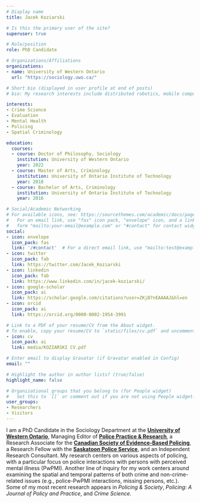 ```yaml
---
# Display name
title: Jacek Koziarski

# Is this the primary user of the site?
superuser: true

# Role/position
role: PhD Candidate

# Organizations/Affiliations
organizations:
- name: University of Western Ontario
  url: "https://sociology.uwo.ca/"

# Short bio (displayed in user profile at end of posts)
# bio: My research interests include distributed robotics, mobile computing and programmable matter.

interests:
- Crime Science
- Evaluation
- Mental Health
- Policing
- Spatial Criminology

education:
  courses:
  - course: Doctor of Philosophy, Sociology
    institution: University of Western Ontario
    year: 2022
  - course: Master of Arts, Criminology
    institution: University of Ontario Institute of Technology
    year: 2018
  - course: Bachelor of Arts, Criminology
    institution: University of Ontario Institute of Technology
    year: 2016

# Social/Academic Networking
# For available icons, see: https://sourcethemes.com/academic/docs/page-builder/#icons
#   For an email link, use "fas" icon pack, "envelope" icon, and a link in the
#   form "mailto:your-email@example.com" or "#contact" for contact widget.
social:
- icon: envelope
  icon_pack: fas
  link: '/#contact'  # For a direct email link, use "mailto:test@example.org".
- icon: twitter
  icon_pack: fab
  link: https://twitter.com/Jacek_Koziarski
- icon: linkedin
  icon_pack: fab
  link: https://www.linkedin.com/in/jacek-koziarski/
- icon: google-scholar
  icon_pack: ai
  link: https://scholar.google.com/citations?user=ZKjB7nEAAAAJ&hl=en
- icon: orcid
  icon_pack: ai
  link: https://orcid.org/0000-0002-1954-3991

# Link to a PDF of your resume/CV from the About widget.
# To enable, copy your resume/CV to `static/files/cv.pdf` and uncomment the lines below.
- icon: cv
  icon_pack: ai
  link: media/KOZIARSKI CV.pdf

# Enter email to display Gravatar (if Gravatar enabled in Config)
email: ""

# Highlight the author in author lists? (true/false)
highlight_name: false

# Organizational groups that you belong to (for People widget)
#   Set this to `[]` or comment out if you are not using People widget.
user_groups:
- Researchers
- Visitors
---
```


I am a PhD Candidate in the Sociology Department at the [**University of Western Ontario**](https://sociology.uwo.ca/), Managing Editor of [**Police Practice & Research**](https://www.tandfonline.com/action/journalInformation?show=aimsScope&journalCode=gppr20), a Research Associate for the [**Canadian Society of Evidence-Based Policing**](https://www.can-sebp.net/), a Research Fellow with the [**Saskatoon Police Service**](https://saskatoonpolice.ca/), and an Independent Research Consultant. My research centers on various aspects of policing, with a particular focus on police interactions with persons with perceived mental illness (PwPMI). Another line of inquiry for my work centers around examining the spatial and temporal patterns of both crime and non-crime-related issues (e.g., police-PwPMI interactions, missing persons, etc.). Some of my most recent research appears in *Policing & Society*, *Policing: A Journal of Policy and Practice*, and *Crime Science*.
